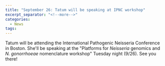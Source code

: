 ```yaml
---
title: "September 26: Tatum will be speaking at IPNC workshop"
excerpt_separator: "<!--more-->"
categories:
  - News
tags:
---
```

Tatum will be attending the International Pathogenic Neisseria Conference in Boston. She'll be speaking at the "Platforms for *Neisseria* genomics and *N. gonorrhoeae* nomenclature workshop" Tuesday night (9/26). See you there!
